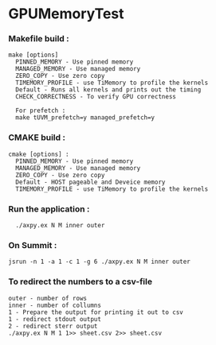 # GPUMemoryTest
### Makefile build : 

```shell
make [options]
  PINNED_MEMORY - Use pinned memory
  MANAGED_MEMORY - Use managed memory
  ZERO_COPY - Use zero copy
  TIMEMORY_PROFILE - use TiMemory to profile the kernels
  Default - Runs all kernels and prints out the timing
  CHECK_CORRECTNESS - To verify GPU correctness
```

```shell
  For prefetch : 
  make tUVM_prefetch=y managed_prefetch=y 
```


### CMAKE build : 

``` shell
cmake [options] : 
  PINNED_MEMORY - Use pinned memory
  MANAGED_MEMORY - Use managed memory
  ZERO_COPY - Use zero copy
  Default - HOST pageable and Deveice memory
  TIMEMORY_PROFILE - use TiMemory to profile the kernels
```


### Run the application :

```shell
  ./axpy.ex N M inner outer
```

### On Summit : 

```shell
jsrun -n 1 -a 1 -c 1 -g 6 ./axpy.ex N M inner outer
```

### To redirect the numbers to a csv-file

```shell
outer - number of rows
inner - number of collumns
1 - Prepare the output for printing it out to csv
1 - redirect stdout output
2 - redirect sterr output
./axpy.ex N M 1 1>> sheet.csv 2>> sheet.csv
```
